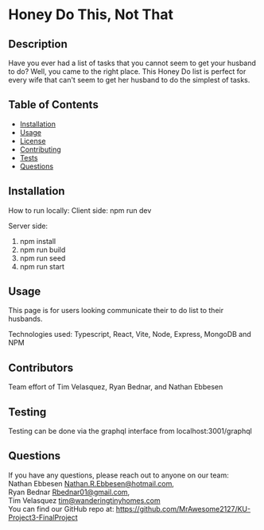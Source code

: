 # Honey Do This, Not That

## Description

Have you ever had a list of tasks that you cannot seem to get your husband to do? Well, you came to the right place. This Honey Do list is perfect for every wife that can't seem to get her husband to do the simplest of tasks.

## Table of Contents
- [Installation](#installation)
- [Usage](#usage)
- [License](#license)
- [Contributing](#contributing)
- [Tests](#tests)
- [Questions](#questions)

## Installation
How to run locally:
Client side:
npm run dev

Server side:
1. npm install 
2. npm run build 
3. npm run seed
4. npm run start


## Usage
This page is for users looking communicate their to do list to their husbands.

Technologies used: Typescript, React, Vite, Node, Express, MongoDB and NPM

## Contributors
Team effort of Tim Velasquez, Ryan Bednar, and Nathan Ebbesen

## Testing
Testing can be done via the graphql interface from localhost:3001/graphql

## Questions
If you have any questions, please reach out to anyone on our team: <br />
Nathan Ebbesen [Nathan.R.Ebbesen@hotmail.com](mailto:Nathan.R.Ebbesen@hotmail.com), <br />
Ryan Bednar [Rbednar01@gmail.com](mailto:Rbednar01@gmail.com),<br />
Tim Velasquez [tim@wanderingtinyhomes.com](mailto:tim@wanderingtinyhomes.com)<br />
You can find our GitHub repo at: https://github.com/MrAwesome2127/KU-Project3-FinalProject
